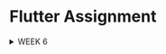 # Flutter Assignment
<details>  
<summary>WEEK 6</summary>

### Explain what are stateless widgets and stateful widgets, and explain the difference between them.
Stateful widgets make up parts of the Flutter application's user interface which are more dynamic and can change its appearance in response to events triggered by user interactions or when it receives data. The widget's State is then stored in a State object to separate the widget's state from its appearance, and this State consists of values that can change. Example: Slider, Form. Stateless widgets on the other hand, are static and do not have changes in state. While they may change in appearance ever so slightly, they do not have a separately stored State object that allows them to be dynamic. Example: Icon, Text.

### Mention the widgets that you have used for this project and its uses. 
1. MaterialApp: Wraps the entire application and provides necessary material design functionality like theming, navigation, and localization.
2. Material: A widget that introduces the Material Design visual style, giving widgets like buttons and text fields their material appearance like elevation effects, shadows.
3. InkWell: A rectangular area that responds to touch, often used to wrap other widgets like buttons or images to make them tappable with ripple effects on touch.
4. Scaffold: Provides a basic layout structure for the visual interface of the screen, including standard elements like an app bar, body, floating action button, bottom navigation, and drawers.
5. AppBar: A material design app bar that typically holds titles, icons, and actions at the top of a screen, often used inside a Scaffold.
6. SnackBar: A lightweight message bar that briefly shows messages at the bottom of the screen, often used to inform users about the result of actions they’ve taken.
7. SingleChildScrollView: A scrollable widget that allows its single child to scroll vertically or horizontally, useful when the content might not fit on a single screen.
8. SizedBox: A box with a fixed size, often used to add space between widgets or to define specific dimensions for a widget.
9. Column: A layout widget that arranges its children vertically, useful for stacking widgets in a vertical direction.
10. GridView: A scrollable, 2D array of widgets, useful for displaying a large number of items (like images or icons) in a grid format.
11. Padding: A widget that insets its child by the specified padding values on each side, used to control spacing around a widget.
12. Text: A widget that displays a string of text with a customizable style.
13. Icon: A widget that displays a graphical symbol from the material design library or other icon sets.

### What is the use-case for setState()? Explain the variable that can be affected by setState().
The setState() method in Flutter is used within stateful widgets to trigger a UI rebuild when the widget's state changes. It updates variables that affect the UI, such as counters, colors, or text, by marking the widget tree for redrawing. Typically, it is used to modify state variables (defined within the State class) in response to user interactions or other dynamic events, ensuring the UI reflects the updated values. However, only the logic for updating the state should go inside setState(), and it should not be used for long-running tasks.

### Explain the difference between const and final keyword.
The const keyword declares compile time constants, while the final keyword declares run time constants. This means that a variable declared with the const keyword is initialized at compile-time and is already assigned a value by the time the program runs, while a variable declared with the final keyword is initialized at run-time and can only be assigned for a single time after the program runs. For example, you can use final when you don't know what the value of a variable is during compile-time, like when you need to store data from an API in a variable, this only happens when your code is already running.

### Explain how you implemented the checklist above step-by-step.

#### 1. Make the Flutter App
First, we can create a new Flutter app by running the following commands in the terminal. This initializes a new directory with the name of the app (cosmique in this case), complete with the basic files needed to launch and run a demo of the app.

```
flutter create cosmmique
cd cosmique
```

### 2. Configure main.dart
We can import the following package into our main.html so that we can use Flutter widgets implementing Material Design in our application.
```
import 'package:flutter/material.dart';
```
After that, make a new file called menu.dart in the lib folder for implementing extra widgets separately into our app so that we don't overcrowd too many things in just one file. Then, import that dart file into main.dart. Along with that, we can hide the debug banner by setting debugShowCheckedModeBanner to false, then, we can configure the color palette of our app in the theme section. In here, I'm configuring the primary swatch to grey, then setting the secondary color to grey[900]. Make sure the useMaterial3 feature is checked true, to use the latest version of Google's Material Design.

All in all, alter the main.dart to look like below. We change the code to call a MyHomePage() class that we can define in menu.dart.
```
import 'package:flutter/material.dart';
import 'package:cosmique/menu.dart';

void main() {
  runApp(const MyApp());
}

class MyApp extends StatelessWidget {
  const MyApp({super.key});

  // This widget is the root of your application.
  @override
  Widget build(BuildContext context) {
    return MaterialApp(
      title: 'Cosmique',
      debugShowCheckedModeBanner: false,
      theme: ThemeData(
        colorScheme: ColorScheme.fromSwatch(
       primarySwatch: Colors.grey,
 ).copyWith(secondary: Colors.grey[900]),
        useMaterial3: true,
      ),
      home: MyHomePage(),
    );
  }
```

### 3. Make the Item Home Page Widget

In menu.dart, make a new ItemHomepage class to contain information to pass through to the other widgets we might want to make. This class will take on 3 constants, a string object, an iconData object, and a color object. The constructor ItemHomepage(this.name, this.icon, this.iconColor); is a special method used to create instances of the ItemHomepage class. The this keyword refers to the current instance of the class, allowing the constructor parameters (name, icon, and iconColor) to be assigned directly to the class's instance variables without needing to use explicit assignments like this.name = name;.
```
class ItemHomepage {
     final String name;
     final IconData icon;
     final Color iconColor;

     ItemHomepage(this.name, this.icon, this.iconColor);
 }
```

### 4. Make the Item Card Widget
Then, in menu.dart, we can make an ItemCard class which returns a Material widget that is clickable because it is wrapped in an Inkwell. When the inkwell, is tapped, a snack bar will appear to display a text that says which button has been pressed. The ItemCard's color depends on the iconColor constant of an item defined in ItemHomePage.
```

class ItemCard extends StatelessWidget {
  // Display the card with an icon and name.

  final ItemHomepage item; 
  
  const ItemCard(this.item, {super.key}); 

  @override
  Widget build(BuildContext context) {
    return Material(
      // Specify the background color of the application theme.
      color: item.iconColor,
      // Round the card border.
      borderRadius: BorderRadius.circular(12),
      
      child: InkWell(
        // Action when the card is pressed.
        onTap: () {
          // Display the SnackBar message when the card is pressed.
          ScaffoldMessenger.of(context)
            ..hideCurrentSnackBar()
            ..showSnackBar(
              SnackBar(content: Text("You have pressed the ${item.name} button!"))
            );
        },
        // Container to store the Icon and Text
        child: Container(
          padding: const EdgeInsets.all(8),
          child: Center(
            child: Column(
              // Place the Icon and Text in the center of the card.
              mainAxisAlignment: MainAxisAlignment.center,
              children: [
                Icon(
                  item.icon,
                  color: Colors.white,
                  size: 30.0,
                ),
                const Padding(padding: EdgeInsets.all(3)),
                Text(
                  item.name,
                  textAlign: TextAlign.center,
                  style: const TextStyle(color: Colors.white),
                ),
              ],
            ),
          ),
        ),
      ),
    );
  }
}
```



### 5. Make the Info Card Widget
In menu.dart, we also make an InfoCard class which returns a Card widget and displays a title and a content text in a container. MediaQuery.of(context).size.width / 3.5, allows the width of the infocard to adjust to the size of the screen whihle also keeping enough spsace for 3 infoCards, because we plan to display them horizontally in a GridView later. 
```
class InfoCard extends StatelessWidget {
  // Card information that displays the title and content.

  final String title;  // Card title.
  final String content;  // Card content.

  const InfoCard({super.key, required this.title, required this.content});

  @override
  Widget build(BuildContext context) {
    return Card(
      // Create a card box with a shadow.
      elevation: 2.0,
      child: Container(
        // Set the size and spacing within the card.
        width: MediaQuery.of(context).size.width / 3.5, // Adjust with the width of the device used.
        padding: const EdgeInsets.all(16.0),
        // Place the title and content vertically.
        child: Column(
          children: [
            Text(
              title,
              style: const TextStyle(fontWeight: FontWeight.bold),
            ),
            const SizedBox(height: 8.0),
            Text(content),
          ],
        ),
      ),
    );
  }
}

```

### 6. Displaying the Widgets
Lastly, in menu.dart, we can display all the widgets we have made in a class MyHomePage, which returns a Scaffold. We pass the information that we want to display in our widgets and adjust how they are arranged in here. In the end, the application will display the npm, name and className strings in 3 separate InfoCards along with 3 buttons displayed in a gridview below it, which will be filled with content that has been declared in List<ItemHomepage> items. I declare each member of the list to have a different value for iconColor so that every itemCard will have a different color.
```
import 'package:flutter/material.dart';
class MyHomePage extends StatelessWidget {
  final String npm = '2306171713'; // NPM
  final String name = 'Flori Andrea Ng'; // Name
  final String className = 'KKI'; // Class
  final List<ItemHomepage> items = [
         ItemHomepage("View Product", Icons.mood, Colors.lightBlue),
         ItemHomepage("Add Product", Icons.add, Colors.orange),
         ItemHomepage("Logout", Icons.logout, Colors.pink),
     ];
  MyHomePage({super.key});

    @override
  Widget build(BuildContext context) {
    // Scaffold provides the basic structure of the page with the AppBar and body.
    return Scaffold(
      // AppBar is the top part of the page that displays the title.
      appBar: AppBar(
        // The title of the application "Mental Health Tracker" with white text and bold font.
        title: const Text(
          'COSMIQUE',
          style: TextStyle(
            color: Colors.white,
            fontWeight: FontWeight.bold,
          ),
        ),
        // The background color of the AppBar is obtained from the application theme color scheme.
        backgroundColor: Theme.of(context).colorScheme.secondary,
      ),
      // Body of the page with paddings around it.
      body: SingleChildScrollView( 
      child: Padding(
        padding: const EdgeInsets.all(16.0),
        // Place the widget vertically in a column.
        child: Column(
          crossAxisAlignment: CrossAxisAlignment.center,
          children: [
            // Row to display 3 InfoCard horizontally.
            Row(
              mainAxisAlignment: MainAxisAlignment.spaceEvenly,
              children: [
                InfoCard(title: 'NPM', content: npm),
                InfoCard(title: 'Name', content: name),
                InfoCard(title: 'Class', content: className),
              ],
            ),

            // Give a vertical space of 16 units.
            const SizedBox(height: 16.0),

            // Place the following widget in the center of the page.
            Center(
              child: Column(
                // Place the text and grid item vertically.

                children: [
                  // Display the welcome message with bold font and size 18.
                  const Padding(
                    padding: EdgeInsets.only(top: 16.0),
                    child: Text(
                      'Welcome to COSMIQUE',
                      style: TextStyle(
                        fontWeight: FontWeight.bold,
                        fontSize: 18.0,
                      ),
                    ),
                  ),

                  // Grid to display ItemCard in a 3 column grid.
                  GridView.count(
                    primary: true,
                    padding: const EdgeInsets.all(20),
                    crossAxisSpacing: 10,
                    mainAxisSpacing: 10,
                    crossAxisCount: 3,
                    // To ensure that the grid fits its height.
                    shrinkWrap: true,

                    // Display ItemCard for each item in the items list.
                    children: items.map((ItemHomepage item) {
                      return ItemCard(item);
                    }).toList(),
                  ),
                ],       
              ),
            ),
          ],
        ),
      ),
    ),
    );
  }
}
```
</details>

